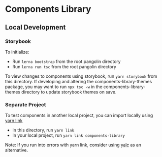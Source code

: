 # Components Library

## Local Development

### Storybook

To initialize:
  - Run `lerna bootstrap` from the root pangolin directory
  - Run `lerna run tsc` from the root pangolin directory

To view changes to components using storybook, run `yarn storybook` from this directory.
If developing and altering the components-library-themes package, you may want to run `npx tsc -w` in the
components-library-themes directory to update storybook themes on save.

### Separate Project

To test components in another local project, you can import locally using [yarn link](https://classic.yarnpkg.com/en/docs/cli/link/)
  - In this directory, run `yarn link`
  - In your local project, run `yarn link components-library`

Note: If you run into errors with yarn link, consider using [yalc](https://www.npmjs.com/package/yalc) as an alternative.
